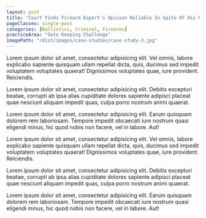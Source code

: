 ```yaml
---
layout: post
title: "Court Finds Firearm Expert's Opinion Reliable In Spite Of His Methodology"
pageClasses: single-post
categories: [Ballistics, Criminal, Firearms]
practiceArea: "Gate Keeping Challenge"
imagePath: "/dist/images/case-studies/case-study-3.jpg"
---
```


<p>Lorem ipsum dolor sit amet, consectetur adipisicing elit. Vel omnis, labore explicabo sapiente quisquam ullam repellat dicta, quis, ducimus sed impedit voluptatem voluptates quaerat! Dignissimos voluptates quae, iure provident. Reiciendis.</p>
<p>Lorem ipsum dolor sit amet, consectetur adipisicing elit. Debitis excepturi beatae, corrupti ab ipsa alias cupiditate dolores sapiente adipisci placeat quae nesciunt aliquam impedit quas, culpa porro nostrum animi quaerat.</p>
<p>Lorem ipsum dolor sit amet, consectetur adipisicing elit. Earum quisquam dolorem rem laboriosam. Tempore impedit obcaecati iure nostrum quasi eligendi minus, hic quod nobis non facere, vel in labore. Aut!</p>
<p>Lorem ipsum dolor sit amet, consectetur adipisicing elit. Vel omnis, labore explicabo sapiente quisquam ullam repellat dicta, quis, ducimus sed impedit voluptatem voluptates quaerat! Dignissimos voluptates quae, iure provident. Reiciendis.</p>
<p>Lorem ipsum dolor sit amet, consectetur adipisicing elit. Debitis excepturi beatae, corrupti ab ipsa alias cupiditate dolores sapiente adipisci placeat quae nesciunt aliquam impedit quas, culpa porro nostrum animi quaerat.</p>
<p>Lorem ipsum dolor sit amet, consectetur adipisicing elit. Earum quisquam dolorem rem laboriosam. Tempore impedit obcaecati iure nostrum quasi eligendi minus, hic quod nobis non facere, vel in labore. Aut!</p>